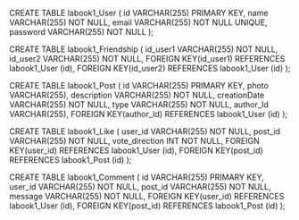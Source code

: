CREATE TABLE labook1_User (
	id VARCHAR(255) PRIMARY KEY,
    name VARCHAR(255) NOT NULL,
    email VARCHAR(255) NOT NULL UNIQUE,
    password VARCHAR(255) NOT NULL
);

CREATE TABLE labook1_Friendship (
	id_user1 VARCHAR(255) NOT NULL,
    id_user2 VARCHAR(255) NOT NULL,
    FOREIGN KEY(id_user1) REFERENCES labook1_User (id),
    FOREIGN KEY(id_user2) REFERENCES labook1_User (id)
);

CREATE TABLE labook1_Post (
	id VARCHAR(255) PRIMARY KEY,
	photo VARCHAR(255),
    description VARCHAR(255) NOT NULL,
    creationDate VARCHAR(255) NOT NULL,
    type VARCHAR(255) NOT NULL,
    author_Id VARCHAR(255),
    FOREIGN KEY(author_Id) REFERENCES labook1_User (id)
);

CREATE TABLE labook1_Like (
	user_id VARCHAR(255) NOT NULL,
    post_id VARCHAR(255) NOT NULL,
    vote_direction INT NOT NULL,
    FOREIGN KEY(user_id) REFERENCES labook1_User (id),
    FOREIGN KEY(post_id) REFERENCES labook1_Post (id)
);

CREATE TABLE labook1_Comment (
	id VARCHAR(255) PRIMARY KEY,
    user_id VARCHAR(255) NOT NULL,
    post_id VARCHAR(255) NOT NULL,
    message VARCHAR(255) NOT NULL,
    FOREIGN KEY(user_id) REFERENCES labook1_User (id),
    FOREIGN KEY(post_id) REFERENCES labook1_Post (id)
);